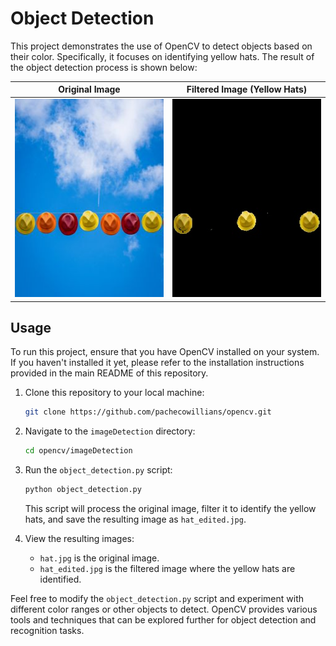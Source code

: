 # Object Detection

This project demonstrates the use of OpenCV to detect objects based on their color. Specifically, it focuses on identifying yellow hats. The result of the object detection process is shown below:

Original Image             | Filtered Image (Yellow Hats)
:-------------------------:|:-------------------------:
![Original Image](./hat.jpg) | ![Filtered Image](./hat_edited.jpg)

## Usage

To run this project, ensure that you have OpenCV installed on your system. If you haven't installed it yet, please refer to the installation instructions provided in the main README of this repository.

1. Clone this repository to your local machine:

   ```bash
   git clone https://github.com/pachecowillians/opencv.git
   ```

2. Navigate to the `imageDetection` directory:

   ```bash
   cd opencv/imageDetection
   ```

3. Run the `object_detection.py` script:

   ```bash
   python object_detection.py
   ```

   This script will process the original image, filter it to identify the yellow hats, and save the resulting image as `hat_edited.jpg`.

4. View the resulting images:

   - `hat.jpg` is the original image.
   - `hat_edited.jpg` is the filtered image where the yellow hats are identified.

Feel free to modify the `object_detection.py` script and experiment with different color ranges or other objects to detect. OpenCV provides various tools and techniques that can be explored further for object detection and recognition tasks.